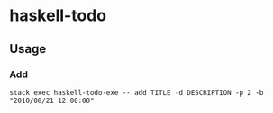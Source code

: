# haskell-todo


## Usage


### Add

```
stack exec haskell-todo-exe -- add TITLE -d DESCRIPTION -p 2 -b "2010/08/21 12:00:00"
```
